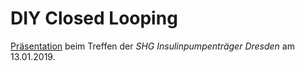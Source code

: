 # DIY Closed Looping

[Präsentation](https://liske.github.io/tl2020-shgpd-diy-closed-looping/) beim Treffen der *SHG Insulinpumpenträger Dresden* am 13.01.2019.
